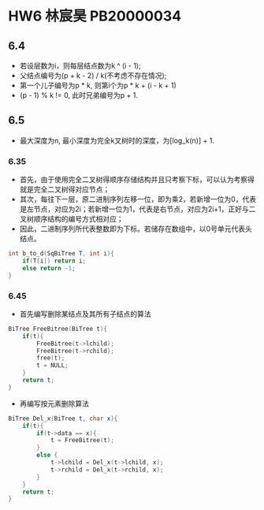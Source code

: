 # HW6 林宸昊 PB20000034
## 6.4
- 若设层数为i，则每层结点数为k ^ (i - 1);
- 父结点编号为(p + k - 2) / k(不考虑不存在情况);
- 第一个儿子编号为p * k, 则第i个为p * k + (i - k + 1)
- (p - 1) % k != 0, 此时兄弟编号为p + 1.
## 6.5
- 最大深度为n, 最小深度为完全k叉树时的深度，为[log_k(n)] + 1.
### 6.35
- 首先，由于使用完全二叉树得顺序存储结构并且只考察下标，可以认为考察得就是完全二叉树得对应节点；
- 其次，每往下一层，原二进制序列左移一位，即为乘2，若新增一位为0，代表是左节点，对应为2i；若新增一位为1，代表是右节点，对应为2i+1，正好与二叉树顺序结构的编号方式相对应；
- 因此，二进制序列所代表整数即为下标。若储存在数组中，以0号单元代表头结点。
```c
int b_to_d(SqBiTree T, int i){
    if(T[i]) return i;
    else return -1;
}
```
### 6.45
- 首先编写删除某结点及其所有子结点的算法
```c
BiTree FreeBitree(BiTree t){
    if(t){
        FreeBitree(t->lchild);
        FreeBitree(t->rchild); 
        free(t);
        t = NULL;
    }
    return t;
}
```
- 再编写按元素删除算法
```c
BiTree Del_x(BiTree t, char x){
    if(t){
        if(t->data == x){
            t = FreeBitree(t);
        }
        else {
            t->lchild = Del_x(t->lchild, x);
            t->rchild = Del_x(t->rchild, x);
        }
    }
    return t;
}
```